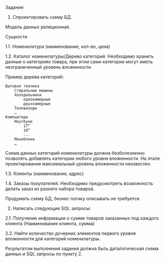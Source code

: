 Задание

1. Спроектировать схему БД.

Модель данных реляционная.

Сущности 

1.1. Номенклатура (наименование, кол-во, цена)


1.2. Каталог номенклатуры/Дерево категорий.
Необходимо хранить данные о категориях товара, при этом сами категории могут иметь неограниченный уровень вложенности

Пример дерева категорий:

	Бытовая техника
		Стиральные машины
		Холодильники
			однокамерные
			двухкамерные
		Телевизоры
		…
	Компьютеры
		Ноутбуки
			17“
			19“
			...
		Моноблоки
		…

Схема данных категорий номенклатуры должна безболезненно позволять добавлять категории любого уровня вложенности. На этапе проектирования максимальный уровень вложенности неизвестен.

1.3. Клиенты (наименование, адрес)

1.4. Заказы покупателей. Необходимо предусмотреть возможность делать заказ из разного набора товаров.

Продумать схему БД, бизнес логику описывать не требуется.


2. Написать следующие SQL запросы:

2.1. Получение информации о сумме товаров заказанных под каждого клиента (Наименование клиента, сумма)

2.2. Найти количество дочерних элементов первого уровня вложенности для категорий номенклатуры.


Результатом выполнения задания должна быть даталогическая схема данных и SQL запросы по пункту 2.



		
	
		
